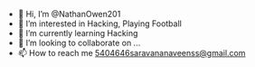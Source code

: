 - 👋 Hi, I’m @NathanOwen201
- 👀 I’m interested in Hacking, Playing Football
- 🌱 I’m currently learning Hacking
- 💞️ I’m looking to collaborate on ...
- 📫 How to reach me 5404646saravananaveenss@gmail.com

<!---
NathanOwen201/NathanOwen201 is a ✨ special ✨ repository because its `README.md` (this file) appears on your GitHub profile.
You can click the Preview link to take a look at your changes.
--->

